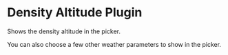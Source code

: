 # Density Altitude Plugin

Shows the density altitude in the picker.

You can also choose a few other weather parameters to show in the picker.   